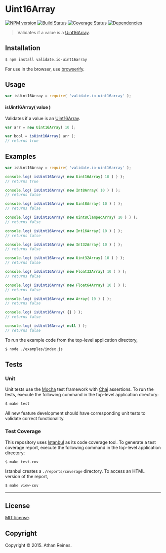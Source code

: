 Uint16Array
===
[![NPM version][npm-image]][npm-url] [![Build Status][travis-image]][travis-url] [![Coverage Status][coveralls-image]][coveralls-url] [![Dependencies][dependencies-image]][dependencies-url]

> Validates if a value is a [Uint16Array](https://developer.mozilla.org/en-US/docs/Web/JavaScript/Reference/Global_Objects/Uint16Array).


## Installation

``` bash
$ npm install validate.io-uint16array
```

For use in the browser, use [browserify](https://github.com/substack/node-browserify).


## Usage

``` javascript
var isUint16Array = require( 'validate.io-uint16array' );
```

#### isUint16Array( value )

Validates if a value is an [Uint16Array](https://developer.mozilla.org/en-US/docs/Web/JavaScript/Reference/Global_Objects/Uint16Array).

``` javascript
var arr = new Uint16Array( 10 );

var bool = isUint16Array( arr );
// returns true
```


## Examples

``` javascript
var isUint16Array = require( 'validate.io-uint16array' );

console.log( isUint16Array( new Uint16Array( 10 ) ) );
// returns true

console.log( isUint16Array( new Int8Array( 10 ) ) );
// returns false

console.log( isUint16Array( new Uint8Array( 10 ) ) );
// returns false

console.log( isUint16Array( new Uint8ClampedArray( 10 ) ) );
// returns false

console.log( isUint16Array( new Int16Array( 10 ) ) );
// returns false

console.log( isUint16Array( new Int32Array( 10 ) ) );
// returns false

console.log( isUint16Array( new Uint32Array( 10 ) ) );
// returns false

console.log( isUint16Array( new Float32Array( 10 ) ) );
// returns false

console.log( isUint16Array( new Float64Array( 10 ) ) );
// returns false

console.log( isUint16Array( new Array( 10 ) ) );
// returns false

console.log( isUint16Array( {} ) );
// returns false

console.log( isUint16Array( null ) );
// returns false
```

To run the example code from the top-level application directory,

``` bash
$ node ./examples/index.js
```


## Tests

### Unit

Unit tests use the [Mocha](http://mochajs.org) test framework with [Chai](http://chaijs.com) assertions. To run the tests, execute the following command in the top-level application directory:

``` bash
$ make test
```

All new feature development should have corresponding unit tests to validate correct functionality.


### Test Coverage

This repository uses [Istanbul](https://github.com/gotwarlost/istanbul) as its code coverage tool. To generate a test coverage report, execute the following command in the top-level application directory:

``` bash
$ make test-cov
```

Istanbul creates a `./reports/coverage` directory. To access an HTML version of the report,

``` bash
$ make view-cov
```


---
## License

[MIT license](http://opensource.org/licenses/MIT). 


## Copyright

Copyright &copy; 2015. Athan Reines.


[npm-image]: http://img.shields.io/npm/v/validate.io-uint16array.svg
[npm-url]: https://npmjs.org/package/validate.io-uint16array

[travis-image]: http://img.shields.io/travis/validate-io/uint16array/master.svg
[travis-url]: https://travis-ci.org/validate-io/uint16array

[coveralls-image]: https://img.shields.io/coveralls/validate-io/uint16array/master.svg
[coveralls-url]: https://coveralls.io/r/validate-io/uint16array?branch=master

[dependencies-image]: http://img.shields.io/david/validate-io/uint16array.svg
[dependencies-url]: https://david-dm.org/validate-io/uint16array

[dev-dependencies-image]: http://img.shields.io/david/dev/validate-io/uint16array.svg
[dev-dependencies-url]: https://david-dm.org/dev/validate-io/uint16array

[github-issues-image]: http://img.shields.io/github/issues/validate-io/uint16array.svg
[github-issues-url]: https://github.com/validate-io/uint16array/issues
